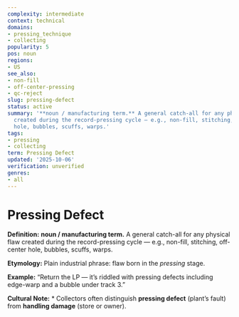 ```yaml
---
complexity: intermediate
context: technical
domains:
- pressing_technique
- collecting
popularity: 5
pos: noun
regions:
- US
see_also:
- non-fill
- off-center-pressing
- qc-reject
slug: pressing-defect
status: active
summary: '**noun / manufacturing term.** A general catch-all for any physical flaw
  created during the record-pressing cycle — e.g., non-fill, stitching, off-center
  hole, bubbles, scuffs, warps.'
tags:
- pressing
- collecting
term: Pressing Defect
updated: '2025-10-06'
verification: unverified
genres:
- all
---
```


# Pressing Defect

**Definition:** **noun / manufacturing term.** A general catch-all for any physical flaw created during the record-pressing cycle — e.g., non-fill, stitching, off-center hole, bubbles, scuffs, warps.

**Etymology:** Plain industrial phrase: flaw born in the *pressing* stage.

**Example:** “Return the LP — it’s riddled with pressing defects including edge-warp and a bubble under track 3.”

**Cultural Note:** * Collectors often distinguish **pressing defect** (plant’s fault) from **handling damage** (store or owner).

